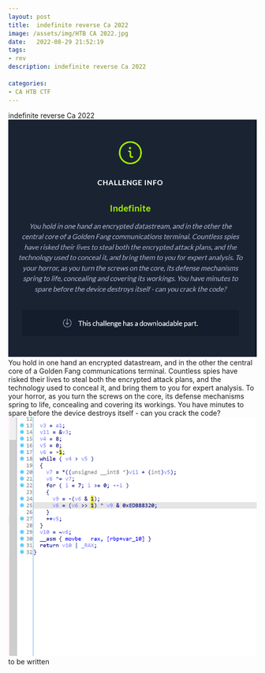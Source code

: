 ```yaml
---
layout: post
title:  indefinite reverse Ca 2022
image: /assets/img/HTB CA 2022.jpg
date:   2022-08-29 21:52:19
tags:
- rev
description: indefinite reverse Ca 2022

categories:
- CA HTB CTF
---
```


indefinite reverse Ca 2022
![](/assets/img/2022-05-19-14-43-25.png)
You hold in one hand an encrypted datastream, and in the other the central core of a Golden Fang communications terminal. Countless spies have risked their lives to steal both the encrypted attack plans, and the technology used to conceal it, and bring them to you for expert analysis. To your horror, as you turn the screws on the core, its defense mechanisms spring to life, concealing and covering its workings. You have minutes to spare before the device destroys itself - can you crack the code?
![](/assets/img/2022-05-19-20-49-01.png)
to be written